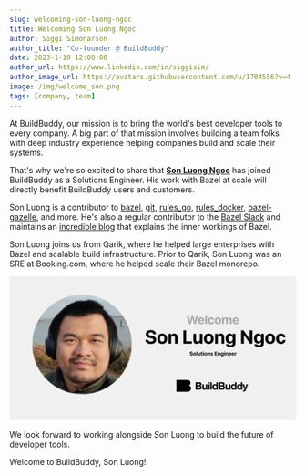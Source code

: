 ```yaml
---
slug: welcoming-son-luong-ngoc
title: Welcoming Son Luong Ngoc
author: Siggi Simonarson
author_title: "Co-founder @ BuildBuddy"
date: 2023-1-10 12:00:00
author_url: https://www.linkedin.com/in/siggisim/
author_image_url: https://avatars.githubusercontent.com/u/1704556?v=4
image: /img/welcome_son.png
tags: [company, team]
---
```


At BuildBuddy, our mission is to bring the world's best developer tools to every company. A big part of that mission involves building a team folks with deep industry experience helping companies build and scale their systems.

That's why we're so excited to share that [**Son Luong Ngoc**](https://www.linkedin.com/in/luongngocson/) has joined BuildBuddy as a Solutions Engineer. His work with Bazel at scale will directly benefit BuildBuddy users and customers.

Son Luong is a contributor to [bazel](https://github.com/bazelbuild/bazel/pulls?q=is%3Apr+author%3Asluongng), [git](http://public-inbox.org/git/?q=sluongng), [rules_go](https://github.com/bazelbuild/rules_go/pulls?q=author%3Asluongng), [rules_docker](https://github.com/bazelbuild/rules_docker/commits?author=sluongng), [bazel-gazelle](https://github.com/bazelbuild/bazel-gazelle/pulls?q=author%3Asluongng), and more. He's also a regular contributor to the [Bazel Slack](https://slack.bazel.build/) and maintains an [incredible blog](https://sluongng.hashnode.dev/) that explains the inner workings of Bazel.

Son Luong joins us from Qarik, where he helped large enterprises with Bazel and scalable build infrastructure. Prior to Qarik, Son Luong was an SRE at Booking.com, where he helped scale their Bazel monorepo.

![](../static/img/blog/welcome_son.png)

We look forward to working alongside Son Luong to build the future of developer tools.

Welcome to BuildBuddy, Son Luong!
